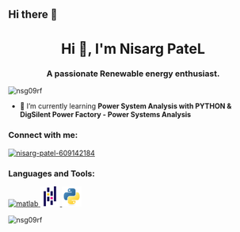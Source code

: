 ## Hi there 👋

<h1 align="center">Hi 👋, I'm Nisarg PateL</h1>
<h3 align="center">A passionate Renewable energy enthusiast.</h3>

<p align="left"> <img src="https://komarev.com/ghpvc/?username=nsg09rf&label=Profile%20views&color=0e75b6&style=flat" alt="nsg09rf" /> </p>

- 🌱 I’m currently learning **Power System Analysis with PYTHON & DigSilent Power Factory - Power Systems Analysis**

<h3 align="left">Connect with me:</h3>
<p align="left">
<a href="https://linkedin.com/in/nisarg-patel-609142184" target="blank"><img align="center" src="https://raw.githubusercontent.com/rahuldkjain/github-profile-readme-generator/master/src/images/icons/Social/linked-in-alt.svg" alt="nisarg-patel-609142184" height="30" width="40" /></a>
</p>

<h3 align="left">Languages and Tools:</h3>
<p align="left"> <a href="https://www.mathworks.com/" target="_blank" rel="noreferrer"> <img src="https://upload.wikimedia.org/wikipedia/commons/2/21/Matlab_Logo.png" alt="matlab" width="40" height="40"/> </a> <a href="https://pandas.pydata.org/" target="_blank" rel="noreferrer"> <img src="https://raw.githubusercontent.com/devicons/devicon/2ae2a900d2f041da66e950e4d48052658d850630/icons/pandas/pandas-original.svg" alt="pandas" width="40" height="40"/> </a> <a href="https://www.python.org" target="_blank" rel="noreferrer"> <img src="https://raw.githubusercontent.com/devicons/devicon/master/icons/python/python-original.svg" alt="python" width="40" height="40"/> </a> </p>

<p><img align="center" src="https://github-readme-stats.vercel.app/api/top-langs?username=nsg09rf&show_icons=true&locale=en&layout=compact" alt="nsg09rf" /></p>
